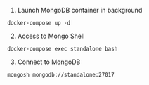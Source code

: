 1. Launch MongoDB container in background

```console
docker-compose up -d
```

2. Access to Mongo Shell

```console
docker-compose exec standalone bash
```

3. Connect to MongoDB

```console
mongosh mongodb://standalone:27017
```
